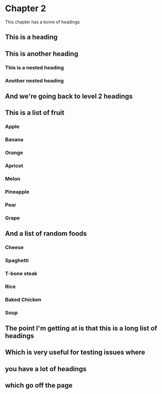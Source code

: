 # Chapter 2

This chapter has a tonne of headings

## This is a heading

## This is another heading

### This is a nested heading

### Another nested heading

## And we're going back to level 2 headings

## This is a list of fruit

### Apple

### Banana

### Orange

### Apricot

### Melon

### Pineapple

### Pear

### Grape

## And a list of random foods

### Cheese

### Spaghetti

### T-bone steak

### Rice

### Baked Chicken

### Soup

## The point I'm getting at is that this is a long list of headings

## Which is very useful for testing issues where

## you have a lot of headings

## which go off the page
